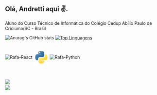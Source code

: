 ## Olá, Andretti aqui ✌.
Aluno do Curso Técnico de Informática do Colégio Cedup Abílio Paulo de Criciúma/SC - Brasil

<!--


-->
![Anurag's GitHub stats](https://github-readme-stats.vercel.app/api?username=andretti101&theme=radical&show_icons=true)
[![Top Linguagens](https://github-readme-stats.vercel.app/api/top-langs/?username=andretti101&layout=compact)](https://github.com/anuraghazra/github-readme-stats)

<div style="display: inline_block"><br>

  <img align="center" alt="Rafa-React" height="50" width="50" src="https://cdn.jsdelivr.net/gh/devicons/devicon@latest/icons/java/java-original.svg" />
          
  <img align="center" alt="Rafa-Python" height="50" width="50" src="https://raw.githubusercontent.com/devicons/devicon/master/icons/python/python-original.svg"/>

            
          
  <img align="center" alt="Rafa-Python" height="50" width="50" src="https://cdn.jsdelivr.net/gh/devicons/devicon@latest/icons/canva/canva-original.svg" />
          
          
          
</div>
 <br><br>
 
<div> 

  <a href="https://www.instagram.com/andretti010" target="_blank"><img src="https://img.shields.io/badge/-Instagram-%23E4405F?style=for-the-badge&logo=instagram&logoColor=white" target="_blank"></a> 	
  <a href = "mailto:enzoandretti3@gmail.com"><img src="https://img.shields.io/badge/-Gmail-%23333?style=for-the-badge&logo=gmail&logoColor=white" target="_blank"></a>
</a> 
  
</div>
